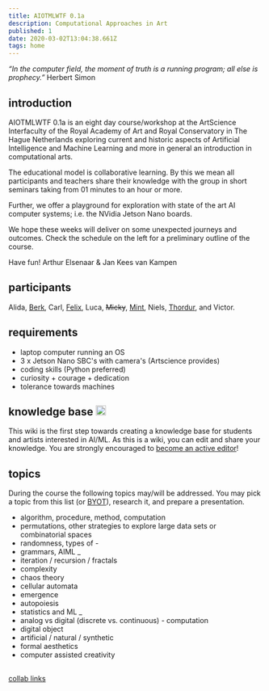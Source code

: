 ```yaml
---
title: AIOTMLWTF 0.1a
description: Computational Approaches in Art
published: 1
date: 2020-03-02T13:04:38.661Z
tags: home
---
```


*“In the computer field, the moment of truth is a
running program; all else is prophecy.”*
 Herbert Simon

## introduction
AIOTMLWTF 0.1a is an eight day course/workshop at the ArtScience Interfaculty of the Royal Academy of Art and Royal Conservatory in The Hague Netherlands exploring current and historic aspects of Artificial Intelligence and Machine Learning and more in general an introduction in computational arts.

The educational model is collaborative learning. By this we mean all participants and teachers share their knowledge with the group in short seminars taking from 01 minutes to an hour or more.

Further, we offer a playground for exploration with state of the art AI computer systems; i.e. the NVidia Jetson Nano boards.

We hope these weeks will deliver on some unexpected journeys and outcomes. Check the schedule on the left for a preliminary outline of the course.

Have fun!
Arthur Elsenaar & Jan Kees van Kampen

## participants
Alida, [Berk](http://berkozdemir.com), Carl, [Felix](https://felixbodin.se), Luca, ~~Micky~~, [Mint](https://mintpark.net), Niels, [Thordur](http://letterofmotivation.thordurhans.com/), and Victor.

## requirements
- laptop computer running an OS
- 3 x Jetson Nano SBC's with camera's (Artscience provides)
- coding skills (Python preferred)
- curiosity + courage + dedication 
- tolerance towards machines 

## knowledge base <img src="/gaz1.png" width="20px">
This wiki is the first step towards creating a knowledge base for students and artists interested in AI/ML. As this is a wiki, you can edit and share your knowledge. You are strongly encouraged to [become an active editor](/wiki)!


## topics
During the course the following topics may/will be addressed.
You may pick a topic from this list (or [BYOT](/glossary)), research it, and prepare a presentation.

* algorithm, procedure, method, computation
* permutations, other strategies to explore large data sets or combinatorial spaces
* randomness, types of -
* grammars, AIML
_
* iteration / recursion / fractals
* complexity
* chaos theory
* cellular automata
* emergence
* autopoiesis
* statistics and ML
_
* analog vs digital (discrete vs. continuous) - computation
* digital object
* artificial / natural / synthetic
* formal aesthetics
* computer assisted creativity

##

[collab links](/collab_links)
